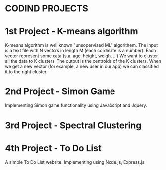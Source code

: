 # CODIND PROJECTS
# 1st Project - K-means algorithm
K-means algorithm is well known "unsopervised ML" algorithem.
The input is a text file with N vectors in length M (each cordinate is a number).
Each vector represent some data (s.a. age, height, weight ...)
We want to cluster all the data to K clusters.
The output is the centroids of the K clusters.
When we get a new vector (for example, a new user in our app) we can classified it to the right cluster.

# 2nd Project - Simon Game
Implementing Simon game functionality using JavaScript and Jquery. 

# 3rd Project - Spectral Clustering

# 4th Project - To Do List
A simple To Do List website. Implementing using Node.js, Express.js
